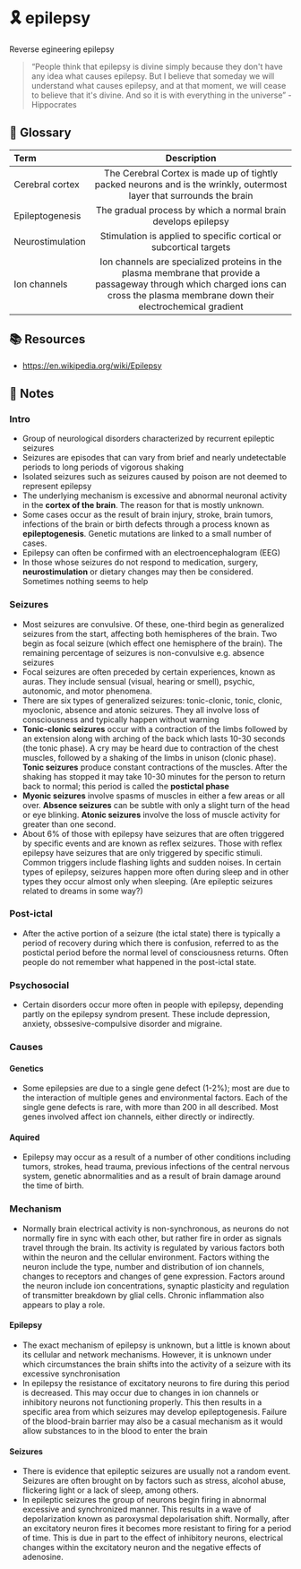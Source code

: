 # :reminder_ribbon: epilepsy
Reverse egineering epilepsy

>“People think that epilepsy is divine simply because they don't have any idea what causes epilepsy. But I believe that someday we will understand what causes epilepsy, and at that moment, we will cease to believe that it's divine. And so it is with everything in the universe” - Hippocrates 
## 📖 Glossary 

| Term           | Description  |
| :------------- | :----------: |
| Cerebral cortex | The Cerebral Cortex is made up of tightly packed neurons and is the wrinkly, outermost layer that surrounds the brain |
| Epileptogenesis | The gradual process by which a normal brain develops epilepsy | 
| Neurostimulation | Stimulation is applied to specific cortical or subcortical targets | 
| Ion channels | Ion channels are specialized proteins in the plasma membrane that provide a passageway through which charged ions can cross the plasma membrane down their electrochemical gradient | 

## 📚 Resources

- https://en.wikipedia.org/wiki/Epilepsy

## 📔 Notes 

### Intro 
- Group of neurological disorders characterized by recurrent epileptic seizures
- Seizures are episodes that can vary from brief and nearly undetectable periods to long periods of vigorous shaking
- Isolated seizures such as seizures caused by poison are not deemed to represent epilepsy 
- The underlying mechanism is excessive and abnormal neuronal activity in the **cortex of the brain**. The reason for that is mostly unknown.
- Some cases occur as the result of brain injury, stroke, brain tumors, infections of the brain or birth defects through a process known as **epileptogenesis**. Genetic mutations are linked to a small number of cases.
- Epilepsy can often be confirmed with an electroencephalogram (EEG)
- In those whose seizures do not respond to medication, surgery, **neurostimulation** or dietary changes may then be considered. Sometimes nothing seems to help 

### Seizures 
- Most seizures are convulsive. Of these, one-third begin as generalized seizures from the start, affecting both hemispheres of the brain. Two begin as focal seizure (which effect one hemisphere of the brain). The remaining percentage of seizures is non-convulsive e.g. absence seizures
- Focal seizures are often preceded by certain experiences, known as auras. They include sensual (visual, hearing or smell), psychic, autonomic, and motor phenomena.
- There are six types of generalized seizures: tonic-clonic, tonic, clonic, myoclonic, absence and atonic seizures. They all involve loss of consciousness and typically happen without warning
- **Tonic-clonic seizures** occur with a contraction of the limbs followed by an extension along with arching of the back which lasts 10-30 seconds (the tonic phase). A cry may be heard due to contraction of the chest muscles, followed by a shaking of the limbs in unison (clonic phase). **Tonic seizures** produce constant contractions of the muscles. After the shaking has stopped it may take 10-30 minutes for the person to return back to normal; this period is called the **postictal phase**
- **Myonic seizures** involve spasms of muscles in either a few areas or all over. **Absence seizures** can be subtle with only  a slight turn of the head or eye blinking. **Atonic seizures** involve the loss of muscle activity for greater than one second.
- About 6% of those with epilepsy have seizures that are often triggered by specific events and are known as reflex seizures. Those with reflex epilepsy have seizures that are only triggered by specific stimuli. Common triggers include flashing lights and sudden noises. In certain types of epilepsy, seizures happen more often during sleep and in other types they occur almost only when sleeping. (Are epileptic seizures related to dreams in some way?) 

### Post-ictal
- After the active portion of a seizure (the ictal state) there is typically a period of recovery during which there is confusion, referred to as the postictal period before the normal level of consciousness returns. Often people do not remember what happened in the post-ictal state.

### Psychosocial
- Certain disorders occur more often in people with epilepsy, depending partly on the epilepsy syndrom present. These include depression, anxiety, obssesive-compulsive disorder and migraine.

### Causes
#### Genetics 
- Some epilepsies are due to a single gene defect (1-2%); most are due to the interaction of multiple genes and environmental factors. Each of the single gene defects is rare, with more than 200 in all described. Most genes involved affect ion channels, either directly or indirectly. 

#### Aquired 
- Epilepsy may occur as a result of a number of other conditions including tumors, strokes, head trauma, previous infections of the central nervous system, genetic abnormalities and as a result of brain damage around the time of birth.

### Mechanism
- Normally brain electrical activity  is non-synchronous, as neurons do not normally fire in sync with each other, but rather fire in order as signals travel through the brain. Its activity is regulated by various factors both within the neuron and the cellular environment. Factors withing the neuron include the type, number and distribution of ion channels, changes to receptors and changes of gene expression. Factors around the neuron include ion concentrations, synaptic plasticity and regulation of transmitter breakdown by glial cells. Chronic inflammation also appears to play a role.

#### Epilepsy 
- The exact mechanism of epilepsy is unknown, but a little is known about its cellular and network mechanisms. However, it is unknown under which circumstances the brain shifts into the activity of a seizure with its excessive synchronisation
- In epilepsy the resistance of excitatory neurons to fire during this period is decreased. This may occur due to changes in ion channels or inhibitory neurons not functioning properly. This then results in a specific area from which seizures may develop epileptogenesis. Failure of the blood-brain barrier may also be a casual mechanism as it would allow substances to in the blood to enter the brain

#### Seizures
- There is evidence that epileptic seizures are usually not a random event. Seizures are often brought on by factors such as stress, alcohol abuse, flickering light or a lack of sleep, among others. 
- In epileptic seizures the group of neurons begin firing in abnormal excessive and synchronized manner. This results in a wave of depolarization known as paroxysmal depolarisation shift. Normally, after an excitatory neuron fires it becomes more resistant to firing for a period of time. This is due in part to the effect of inhibitory neurons, electrical changes within the excitatory neuron and the negative effects of adenosine.